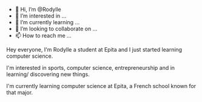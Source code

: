 - 👋 Hi, I’m @Rodylle
- 👀 I’m interested in ...
- 🌱 I’m currently learning ...
- 💞️ I’m looking to collaborate on ...
- 📫 How to reach me ...

<!---
Rodylle/Rodylle is a ✨ special ✨ repository because its `README.md` (this file) appears on your GitHub profile.
You can click the Preview link to take a look at your changes.
--->

Hey everyone, 
I'm Rodylle a student at Epita and I just started learning computer science.

I'm interested in sports, computer science, entrepreneurship and in learning/ discovering new things. 

I'm currently learning computer science at Epita, a French school known for that major. 
